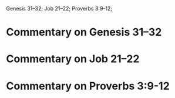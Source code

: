 Genesis 31–32; Job 21–22; Proverbs 3:9-12;
# Commentary on Genesis 31–32

# Commentary on Job 21–22

# Commentary on Proverbs 3:9-12